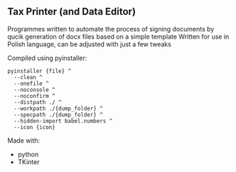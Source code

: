 ## Tax Printer (and Data Editor)

Programmes written to automate the process of signing documents by qucik generation of docx files based on a simple template
Written for use in Polish language, can be adjusted with just a few tweaks

Compiled using pyinstaller:
```
pyinstaller {file} ^
  --clean ^
  --onefile ^
  --noconsole ^
  --noconfirm ^
  --distpath ./ ^
  --workpath ./{dump_folder} ^
  --specpath ./{dump_folder} ^
  --hidden-import babel.numbers ^
  --icon {icon}
```

Made with:
- python
- TKinter
